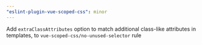 ```yaml
---
"eslint-plugin-vue-scoped-css": minor
---
```


Add `extraClassAttributes` option to match additional class-like attributes in templates, to `vue-scoped-css/no-unused-selector` rule
